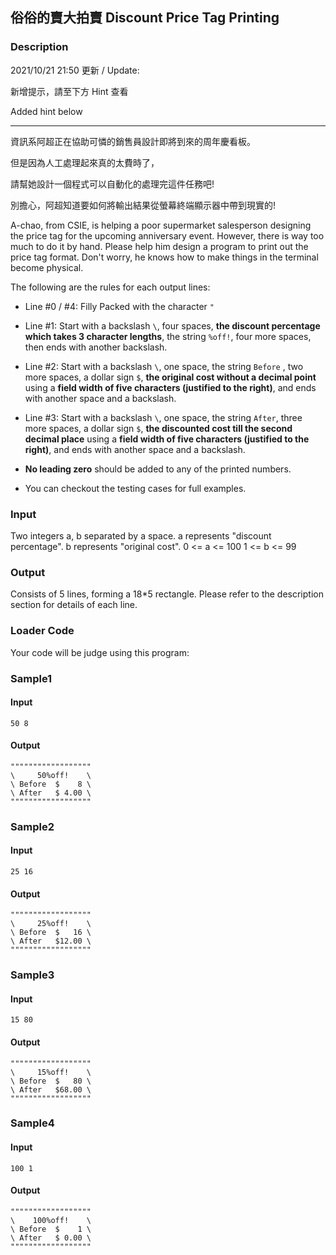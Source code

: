 俗俗的賣大拍賣 Discount Price Tag Printing
------------------------------------------

### Description

<div>

2021/10/21 21:50 更新 / Update:

新增提示，請至下方 Hint 查看

Added hint below

------------------------------------------------------------------------

資訊系阿超正在協助可憐的銷售員設計即將到來的周年慶看板。

但是因為人工處理起來真的太費時了，

請幫她設計一個程式可以自動化的處理完這件任務吧!

別擔心，阿超知道要如何將輸出結果從螢幕終端顯示器中帶到現實的!

A-chao, from CSIE, is helping a poor supermarket salesperson designing
the price tag for the upcoming anniversary event. However, there is way
too much to do it by hand. Please help him design a program to print out
the price tag format. Don\'t worry, he knows how to make things in the
terminal become physical.

The following are the rules for each output lines:

-   Line \#0 / \#4: Filly Packed with the character `"`

-   Line \#1: Start with a backslash `\`, four spaces, **the discount
    percentage which takes 3 character lengths**, the string `%off!`,
    four more spaces, then ends with another backslash.

-   Line \#2: Start with a backslash `\`, one space, the string `Before`
    , two more spaces, a dollar sign `$`, **the original cost without a
    decimal point** using a **field width of five characters (justified
    to the right)**, and ends with another space and a backslash.

-   Line \#3: Start with a backslash `\`, one space, the string `After`,
    three more spaces, a dollar sign `$`, **the discounted cost till the
    second decimal place** using a **field width of five characters
    (justified to the right)**, and ends with another space and a
    backslash.

-   **No leading zero** should be added to any of the printed numbers.

-   You can checkout the testing cases for full examples.

</div>

### Input

Two integers a, b separated by a space. a represents \"discount
percentage\". b represents \"original cost\". 0 \<= a \<= 100 1 \<= b
\<= 99

### Output

Consists of 5 lines, forming a 18\*5 rectangle. Please refer to the
description section for details of each line.

### Loader Code

<div>

Your code will be judge using this program:

</div>

<div>

### Sample1

#### Input

    50 8

#### Output

    """"""""""""""""""
    \     50%off!    \
    \ Before  $    8 \
    \ After   $ 4.00 \
    """"""""""""""""""

</div>

<div>

### Sample2

#### Input

    25 16

#### Output

    """"""""""""""""""
    \     25%off!    \
    \ Before  $   16 \
    \ After   $12.00 \
    """"""""""""""""""

</div>

<div>

### Sample3

#### Input

    15 80

#### Output

    """"""""""""""""""
    \     15%off!    \
    \ Before  $   80 \
    \ After   $68.00 \
    """"""""""""""""""

</div>

<div>

### Sample4

#### Input

    100 1

#### Output

    """"""""""""""""""
    \    100%off!    \
    \ Before  $    1 \
    \ After   $ 0.00 \
    """"""""""""""""""

</div>
